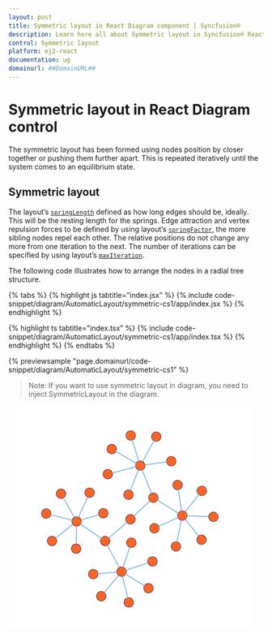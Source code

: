 ```yaml
---
layout: post
title: Symmetric layout in React Diagram component | Syncfusion®
description: Learn here all about Symmetric layout in Syncfusion® React Diagram component of Syncfusion Essential® JS 2 and more.
control: Symmetric layout 
platform: ej2-react
documentation: ug
domainurl: ##DomainURL##
---
```


# Symmetric layout in React Diagram control

The symmetric layout has been formed using nodes position by closer together or pushing them further apart. This is repeated iteratively until the system comes to an equilibrium state.


## Symmetric layout

The layout’s [`springLength`](https://ej2.syncfusion.com/react/documentation/api/diagram/layout/#springlength) defined as how long edges should be, ideally. This will be the resting length for the springs. Edge attraction and vertex repulsion forces to be defined by using layout’s [`springFactor`](https://ej2.syncfusion.com/react/documentation/api/diagram/layout/#springfactor), the more sibling nodes repel each other. The relative positions do not change any more from one iteration to the next. The number of iterations can be specified by using layout’s [`maxIteration`](https://ej2.syncfusion.com/react/documentation/api/diagram/layout/#maxiteration).

The following code illustrates how to arrange the nodes in a radial tree structure.


{% tabs %}
{% highlight js tabtitle="index.jsx" %}
{% include code-snippet/diagram/AutomaticLayout/symmetric-cs1/app/index.jsx %}
{% endhighlight %}

{% highlight ts tabtitle="index.tsx" %}
{% include code-snippet/diagram/AutomaticLayout/symmetric-cs1/app/index.tsx %}
{% endhighlight %}
{% endtabs %}

 {% previewsample "page.domainurl/code-snippet/diagram/AutomaticLayout/symmetric-cs1" %}
 

>Note: If you want to use symmetric layout in diagram, you need to inject SymmetricLayout in the diagram.

![Symmetric layout](images/symmetric.png)